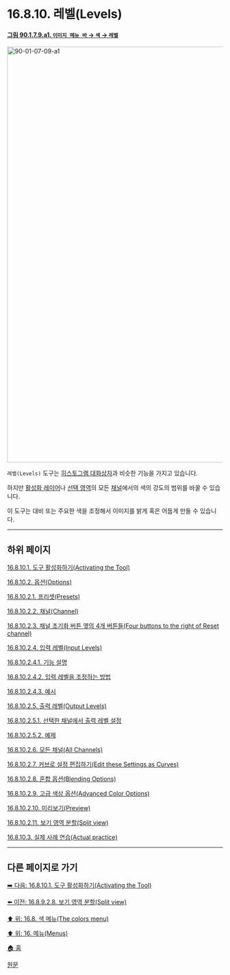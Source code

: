 # 16.8.10. 레벨(Levels)

<a id="90-01-07-09-a1"></a>

#### [그림 90.1.7.9.a1. `이미지 메뉴 바` → `색` → `레벨`](./90-01-07-09-levels.md#90-01-07-09-a1)
<img width="916" height="970" alt="90-01-07-09-a1" src="https://github.com/user-attachments/assets/67bf07ba-763c-4e47-919b-a6c0c44088a3" />

`레벨(Levels)` 도구는 [히스토그램 대화상자](./15-02-05-00-histogram-dialog.md)과 비슷한 기능을 가지고 있습니다.

하지만 [활성화 레이어](./19-glossaryx-active_layer.md)나 [선택 영역](./19-glossaryx-selection.md)의 모든 [채널](./19-glossaryx-channel.md)에서의 색의 강도의 범위를 바꿀 수 있습니다.

이 도구는 대비 또는 주요한 색을 조정해서 이미지를 밝게 혹은 어둡게 만들 수 있습니다.

***

## 하위 페이지

[16.8.10.1. 도구 활성화하기(Activating the Tool)](./16-08-10-01-activating_the_tool.md)

[16.8.10.2. 옵션(Options)](./16-08-10-02-00-options.md)

[16.8.10.2.1. 프리셋(Presets)](./16-08-10-02-01-presets.md)

[16.8.10.2.2. 채널(Channel)](./16-08-10-02-02-channel.md)

[16.8.10.2.3. 채널 초기화 버튼 옆의 4개 버튼들(Four buttons to the right of Reset channel)](./16-08-10-02-03-four_buttons_to_the_right_of_reset_channel.md)

[16.8.10.2.4. 입력 레벨(Input Levels)](./16-08-10-02-04-00-input_levels.md)

[16.8.10.2.4.1. 기능 설명](./16-08-10-02-04-01-description.md)

[16.8.10.2.4.2. 입력 레벨을 조정하는 방법](./16-08-10-02-04-02-adjust_input_level.md)

[16.8.10.2.4.3. 예시](./16-08-10-02-04-03-example.md)

[16.8.10.2.5. 출력 레벨(Output Levels)](./16-08-10-02-05-00-output_levels.md)

[16.8.10.2.5.1. 선택한 채널에서 출력 레벨 설정](./16-08-10-02-05-01-working_with_channel.md)

[16.8.10.2.5.2. 예제](./16-08-10-02-05-02-example.md)

[16.8.10.2.6. 모든 채널(All Channels)](./16-08-10-02-06-all_channels.md)

[16.8.10.2.7. 커브로 설정 편집하기(Edit these Settings as Curves)](./16-08-10-02-07-edit_these_settings_as_curves.md)

[16.8.10.2.8. 혼합 옵션(Blending Options)](./16-08-10-02-08-blending_options.md)

[16.8.10.2.9. 고급 색상 옵션(Advanced Color Options)](./16-08-10-02-09-advanced_color_options.md)

[16.8.10.2.10. 미리보기(Preview)](./16-08-10-02-10-preview.md)

[16.8.10.2.11. 보기 영역 분할(Split view)](./16-08-10-02-11-split_view.md)

[16.8.10.3. 실제 사례 연습(Actual practice)](./16-08-10-03-actual_practice.md)

***

## 다른 페이지로 가기

[➡️ 다음: 16.8.10.1. 도구 활성화하기(Activating the Tool)](./16-08-10-01-activating_the_tool.md)

[⬅️ 이전: 16.8.9.2.8. 보기 영역 분할(Split view)](./16-08-09-02-08-split_view.md)

[⬆️ 위: 16.8. 색 메뉴(The colors menu)](./16-08-00-the-colors-menu.md)

[⬆️ 위: 16. 메뉴(Menus)](./16-00-menus.md)

[🏠 홈](./00-home.md)

[원문](https://docs.gimp.org/2.10/ko/gimp-tool-levels.html)